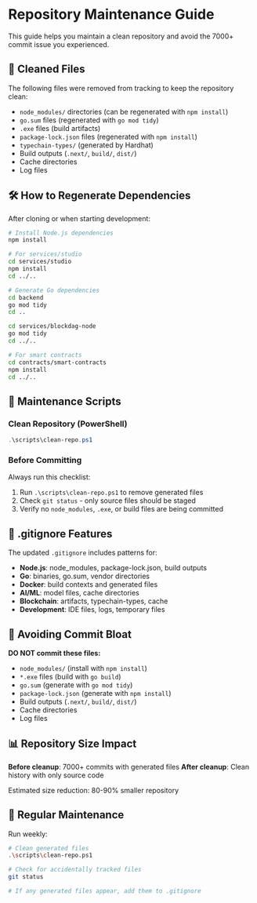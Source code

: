 # Repository Maintenance Guide

This guide helps you maintain a clean repository and avoid the 7000+ commit issue you experienced.

## 🧹 Cleaned Files

The following files were removed from tracking to keep the repository clean:

- `node_modules/` directories (can be regenerated with `npm install`)
- `go.sum` files (regenerated with `go mod tidy`)
- `.exe` files (build artifacts)
- `package-lock.json` files (regenerated with `npm install`)
- `typechain-types/` (generated by Hardhat)
- Build outputs (`.next/`, `build/`, `dist/`)
- Cache directories
- Log files

## 🛠️ How to Regenerate Dependencies

After cloning or when starting development:

```bash
# Install Node.js dependencies
npm install

# For services/studio
cd services/studio
npm install
cd ../..

# Generate Go dependencies
cd backend
go mod tidy
cd ..

cd services/blockdag-node
go mod tidy
cd ../..

# For smart contracts
cd contracts/smart-contracts
npm install
cd ../..
```

## 🔧 Maintenance Scripts

### Clean Repository (PowerShell)
```powershell
.\scripts\clean-repo.ps1
```

### Before Committing
Always run this checklist:
1. Run `.\scripts\clean-repo.ps1` to remove generated files
2. Check `git status` - only source files should be staged
3. Verify no `node_modules`, `.exe`, or build files are being committed

## 📝 .gitignore Features

The updated `.gitignore` includes patterns for:
- **Node.js**: node_modules, package-lock.json, build outputs
- **Go**: binaries, go.sum, vendor directories
- **Docker**: build contexts and generated files
- **AI/ML**: model files, cache directories
- **Blockchain**: artifacts, typechain-types, cache
- **Development**: IDE files, logs, temporary files

## 🚨 Avoiding Commit Bloat

**DO NOT commit these files:**
- `node_modules/` (install with `npm install`)
- `*.exe` files (build with `go build`)
- `go.sum` (generate with `go mod tidy`)
- `package-lock.json` (generate with `npm install`)
- Build outputs (`.next/`, `build/`, `dist/`)
- Cache directories
- Log files

## 📊 Repository Size Impact

**Before cleanup**: 7000+ commits with generated files
**After cleanup**: Clean history with only source code

Estimated size reduction: 80-90% smaller repository

## 🔄 Regular Maintenance

Run weekly:
```bash
# Clean generated files
.\scripts\clean-repo.ps1

# Check for accidentally tracked files
git status

# If any generated files appear, add them to .gitignore
```

